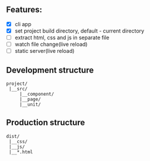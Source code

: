 ## Features:
- [x] cli app
- [x] set project build directory, default - current directory
- [ ] extract html, css and js in separate file
- [ ] watch file change(live reload)
- [ ] static server(live reload)

## Development structure
```
project/
 |__src/
     |__component/
     |__page/
     |__unit/
```

## Production structure
```
dist/
 |__css/
 |__js/
 |__*.html
```
